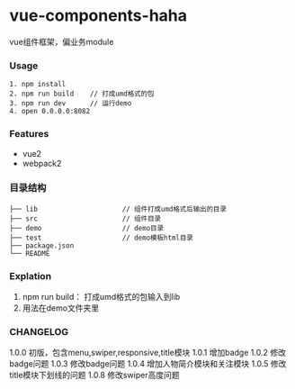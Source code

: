 # vue-components-haha

vue组件框架，偏业务module

### Usage

```
1. npm install
2. npm run build	// 打成umd格式的包
3. npm run dev		// 运行demo
4. open 0.0.0.0:8082
```
  
### Features

* vue2
* webpack2



### 目录结构
```
├── lib						// 组件打成umd格式后输出的目录
├── src 					// 组件目录
├── demo					// demo目录					
├── test					// demo模板html目录				
├── package.json
└── README
```

### Explation

1. npm run build： 打成umd格式的包输入到lib
2. 用法在demo文件夹里

### CHANGELOG

1.0.0  初版，包含menu,swiper,responsive,title模块
1.0.1  增加badge
1.0.2  修改badge问题
1.0.3  修改badge问题
1.0.4  增加人物简介模块和关注模块
1.0.5  修改title模块下划线的问题
1.0.8  修改swiper高度问题
